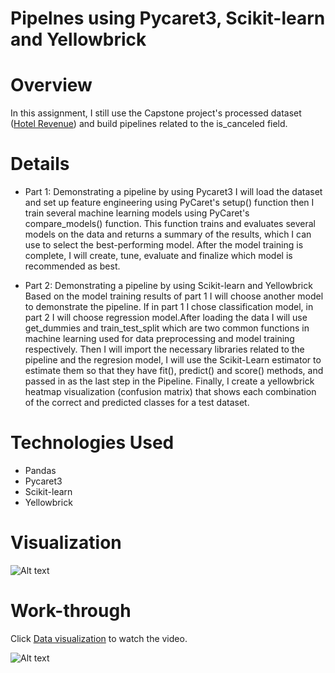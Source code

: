 # Pipelnes using Pycaret3, Scikit-learn and Yellowbrick

# Overview
In this assignment, I still use the Capstone project's processed dataset ([Hotel Revenue](https://www.kaggle.com/datasets/govindkrishnadas/hotel-revenue)) and build pipelines related to the is_canceled field.

# Details
* Part 1: Demonstrating a pipeline by using Pycaret3
I will load the dataset and set up feature engineering using PyCaret's setup() function then I train several machine learning models using PyCaret's compare_models() function. This function trains and evaluates several models on the data and returns a summary of the results, which I can use to select the best-performing model. After the model training is complete, I will create, tune, evaluate and finalize which model is recommended as best.

* Part 2: Demonstrating a pipeline by using Scikit-learn and Yellowbrick
Based on the model training results of part 1 I will choose another model to demonstrate the pipeline. If in part 1 I chose classification model, in part 2 I will choose regression model.After loading the data I will use get_dummies and train_test_split which are two common functions in machine learning used for data preprocessing and model training respectively. Then I will import the necessary libraries related to the pipeline and the regresion model, I will use the Scikit-Learn estimator to estimate them so that they have fit(), predict() and score() methods, and passed in as the last step in the Pipeline. Finally, I create a yellowbrick heatmap visualization (confusion matrix) that shows each combination of the correct and predicted classes for a test dataset.

# Technologies Used
* Pandas
* Pycaret3
* Scikit-learn
* Yellowbrick

# Visualization

![Alt text](images/heatmap.png)

# Work-through

Click [Data visualization](https://clipchamp.com/watch/ryLiwxBbQ0Y) to watch the video.

![Alt text](images/boxplot.png)
